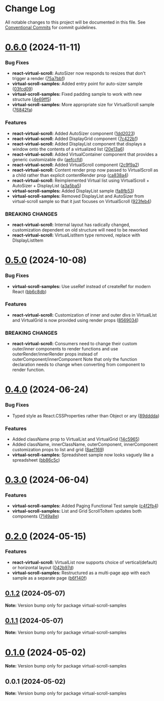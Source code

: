 # Change Log

All notable changes to this project will be documented in this file.
See [Conventional Commits](https://conventionalcommits.org) for commit guidelines.

# [0.6.0](https://github.com/TheCandidStartup/infinisheet/compare/v0.5.0...v0.6.0) (2024-11-11)


### Bug Fixes

* **react-virtual-scroll:** AutoSizer now responds to resizes that don't trigger a render ([75a7bb1](https://github.com/TheCandidStartup/infinisheet/commit/75a7bb19f190f09cc4bae341c4c57c00d93b5cf1))
* **virtual-scroll-samples:** Added entry point for auto-sizer sample ([03fcd09](https://github.com/TheCandidStartup/infinisheet/commit/03fcd0953c3e99ca00d888dde8f40c9e73791a60))
* **virtual-scroll-samples:** Fixed padding sample to work with new structure ([4e69ff5](https://github.com/TheCandidStartup/infinisheet/commit/4e69ff52ca45ca679fc4b2618628a71bec67b4fa))
* **virtual-scroll-samples:** More appropriate size for VirtualScroll sample ([76842fa](https://github.com/TheCandidStartup/infinisheet/commit/76842fa1bcb98f5fa8e3b95a19a57e25c7aaea03))


### Features

* **react-virtual-scroll:** Added AutoSizer component ([1dd2023](https://github.com/TheCandidStartup/infinisheet/commit/1dd2023b3ee699f56f28912b1acc72765aa17473))
* **react-virtual-scroll:** Added DisplayGrid component ([7c422b1](https://github.com/TheCandidStartup/infinisheet/commit/7c422b1c15c900d0c513e198d19b05ff0162ddd3))
* **react-virtual-scroll:** Added DisplayList component that displays a window onto the contents of a virtualized list ([20e13a6](https://github.com/TheCandidStartup/infinisheet/commit/20e13a6c0fd546cb82b16c85cff5ce0f2af80241))
* **react-virtual-scroll:** Added VirtualContainer component that provides a generic customizable div ([aefccfd](https://github.com/TheCandidStartup/infinisheet/commit/aefccfd927681d2f0198da967620fb1aa7a76aad))
* **react-virtual-scroll:** Added VirtualScroll component ([2c9f9a2](https://github.com/TheCandidStartup/infinisheet/commit/2c9f9a28fd3dbdc975066f9d196b9834bdd6e5ea))
* **react-virtual-scroll:** Content render prop now passed to VirtualScroll as a child rather than explicit contentRender prop ([ca838a4](https://github.com/TheCandidStartup/infinisheet/commit/ca838a4887834e031376f5f18447cb514212e0d4))
* **react-virtual-scroll:** Reimplemented Virtual list using VirtualScroll + AutoSizer + DisplayList ([a3a5ba5](https://github.com/TheCandidStartup/infinisheet/commit/a3a5ba5264727e14bf7e48f974a24cd8fc145e70))
* **virtual-scroll-samples:** Added DisplayList sample ([fa8fb53](https://github.com/TheCandidStartup/infinisheet/commit/fa8fb535d5e66f5d25a2188063d4e0f4ced0ff96))
* **virtual-scroll-samples:** Removed DisplayList and AutoSizer from virtual-scroll sample so that it just focuses on VirtualScroll ([923feb4](https://github.com/TheCandidStartup/infinisheet/commit/923feb42e7dfc1868f3d6ca80390bd53c2feeec6))


### BREAKING CHANGES

* **react-virtual-scroll:** Internal layout has radically changed, customization dependent on old structure will need to be reworked
* **react-virtual-scroll:** VirtualListItem type removed, replace with DIsplayListItem





# [0.5.0](https://github.com/TheCandidStartup/infinisheet/compare/v0.4.0...v0.5.0) (2024-10-08)


### Bug Fixes

* **virtual-scroll-samples:** Use useRef instead of createRef for modern React ([bb6c8db](https://github.com/TheCandidStartup/infinisheet/commit/bb6c8db00c5203909b1bbeab0dba06bb3e33784c))


### Features

* **react-virtual-scroll:** Customization of inner and outer divs in VirtualList and VirtualGrid is now provided using render props ([8569034](https://github.com/TheCandidStartup/infinisheet/commit/8569034f0088c9e5c67bd0313777101e4dec1cf0))


### BREAKING CHANGES

* **react-virtual-scroll:** Consumers need to change their custom outer/inner components to render functions and use outerRender/innerRender props instead of outerComponent/innerComponent
Note that only the function declaration needs to change when converting from component to render function.





# [0.4.0](https://github.com/TheCandidStartup/infinisheet/compare/v0.3.1...v0.4.0) (2024-06-24)


### Bug Fixes

* Typed style as React.CSSProperties rather than  Object or any ([89dddda](https://github.com/TheCandidStartup/infinisheet/commit/89dddda55d47b267165d5465fdafd405dcb08112))


### Features

* Added className prop to VirtualList and VirtualGrid ([14c5965](https://github.com/TheCandidStartup/infinisheet/commit/14c5965ea10acf88c8288f2809d90f47d68a8012))
* Added className, innerClassName, outerComponent, innerComponent customization props to list and grid ([8ae1169](https://github.com/TheCandidStartup/infinisheet/commit/8ae1169a47a55005e4534c7aac7907bfc6115851))
* **virtual-scroll-samples:** Spreadsheet sample now looks vaguely like a spreadsheet ([bb86c5c](https://github.com/TheCandidStartup/infinisheet/commit/bb86c5c41051725d1c6858defaebff71eae0aa27))





# [0.3.0](https://github.com/TheCandidStartup/infinisheet/compare/v0.2.0...v0.3.0) (2024-06-04)


### Features

* **virtual-scroll-samples:** Added Paging Functional Test sample ([c4f2fb4](https://github.com/TheCandidStartup/infinisheet/commit/c4f2fb4a14dc710c7a36cd37e7dbbf1c06a43db6))
* **virtual-scroll-samples:** List and Grid ScrollToItem updates both components ([7149a8e](https://github.com/TheCandidStartup/infinisheet/commit/7149a8e1ab95e608faa5a1ec8b9b96c44e1934e1))





# [0.2.0](https://github.com/TheCandidStartup/infinisheet/compare/v0.1.2...v0.2.0) (2024-05-15)


### Features

* **react-virtual-scroll:** VirtualList now supports choice of vertical(default) or horizontal layout ([042b97d](https://github.com/TheCandidStartup/infinisheet/commit/042b97dbefdbd35d902e3b2d45b500cc4c8b8a99))
* **virtual-scroll-samples:** Restructured as a multi-page app with each sample as a separate page ([b6f140f](https://github.com/TheCandidStartup/infinisheet/commit/b6f140fcc32aa2c3cafab4af3a98aadca1bd8718))





## [0.1.2](https://github.com/TheCandidStartup/infinisheet/compare/v0.1.1...v0.1.2) (2024-05-07)

**Note:** Version bump only for package virtual-scroll-samples





## [0.1.1](https://github.com/TheCandidStartup/infinisheet/compare/v0.1.0...v0.1.1) (2024-05-07)

**Note:** Version bump only for package virtual-scroll-samples





# [0.1.0](https://github.com/TheCandidStartup/infinisheet/compare/v0.0.1...v0.1.0) (2024-05-02)

**Note:** Version bump only for package virtual-scroll-samples





## 0.0.1 (2024-05-02)

**Note:** Version bump only for package virtual-scroll-samples
